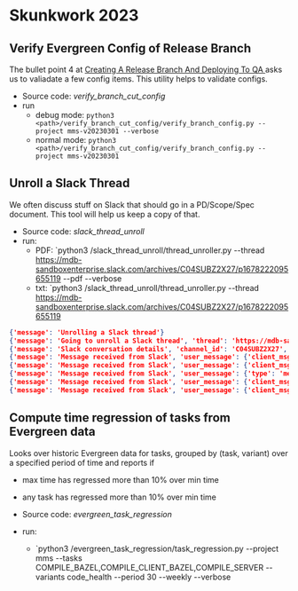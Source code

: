 # Skunkwork 2023

## Verify Evergreen Config of Release Branch

The bullet point 4 at [Creating A Release Branch And Deploying To QA
](https://wiki.corp.mongodb.com/display/MMS/Cloud+Release+Management#CloudReleaseManagement-CloudDeveloperProductivityAssignments) asks us to valiadate 
a few config items. 
This utility helps to validate configs.

- Source code: _verify_branch_cut_config_
- run 
  - debug mode: `python3 <path>/verify_branch_cut_config/verify_branch_config.py --project mms-v20230301 --verbose
  `
  - normal mode: `python3 <path>/verify_branch_cut_config/verify_branch_config.py --project mms-v20230301`

## Unroll a Slack Thread

We often discuss stuff on Slack that should go in a PD/Scope/Spec document.
This tool will help us keep a copy of that.

- Source code: _slack_thread_unroll_
- run:
  - PDF: `python3 <path>/slack_thread_unroll/thread_unroller.py --thread https://mdb-sandboxenterprise.slack.com/archives/C04SUBZ2X27/p1678222095655119 --pdf --verbose 
  - txt: `python3 <path>/slack_thread_unroll/thread_unroller.py --thread https://mdb-sandboxenterprise.slack.com/archives/C04SUBZ2X27/p1678222095655119 

```json
{'message': 'Unrolling a Slack thread'}
{'message': 'Going to unroll a Slack thread', 'thread': 'https://mdb-sandboxenterprise.slack.com/archives/C04SUBZ2X27/p1678222095655119', 'is_pdf': False}
{'message': 'Slack conversation details', 'channel_id': 'C04SUBZ2X27', 'thread_timestamp': '1678222095.655119'}
{'message': 'Message received from Slack', 'user_message': {'client_msg_id': '4a496119-a879-4ebf-8da6-309051290dd4', 'type': 'message', 'text': 'This is a message', 'user': 'U04SD4ZLSJ3', 'ts': '1678222095.655119', 'blocks': [{'type': 'rich_text', 'block_id': 'eHb', 'elements': [{'type': 'rich_text_section', 'elements': [{'type': 'text', 'text': 'This is a message'}]}]}], 'team': 'T01F60CPBRU', 'thread_ts': '1678222095.655119', 'reply_count': 4, 'reply_users_count': 1, 'latest_reply': '1678222179.277849', 'reply_users': ['U04SD4ZLSJ3'], 'is_locked': False, 'subscribed': False}}
{'message': 'Message received from Slack', 'user_message': {'client_msg_id': '6eb28f66-4e3e-4bcb-9f00-9abb70fcf2e6', 'type': 'message', 'text': 'message in the thread', 'user': 'U04SD4ZLSJ3', 'ts': '1678222105.245449', 'blocks': [{'type': 'rich_text', 'block_id': 'QQe', 'elements': [{'type': 'rich_text_section', 'elements': [{'type': 'text', 'text': 'message in the thread'}]}]}], 'team': 'T01F60CPBRU', 'thread_ts': '1678222095.655119', 'parent_user_id': 'U04SD4ZLSJ3'}}
{'message': 'Message received from Slack', 'user_message': {'type': 'message', 'text': 'image and text', 'files': [{'id': 'F04SUFVM9RQ', 'created': 1678222116, 'timestamp': 1678222116, 'name': 'Screenshot 2023-02-28 at 5.10.46 PM.png', 'title': 'Screenshot 2023-02-28 at 5.10.46 PM.png', 'mimetype': 'image/png', 'filetype': 'png', 'pretty_type': 'PNG', 'user': 'U04SD4ZLSJ3', 'user_team': 'E01EJJR6SQ2', 'editable': False, 'size': 443503, 'mode': 'hosted', 'is_external': False, 'external_type': '', 'is_public': True, 'public_url_shared': False, 'display_as_bot': False, 'username': '', 'url_private': 'https://files.slack.com/files-pri/T01EJJR6SQ2-F04SUFVM9RQ/screenshot_2023-02-28_at_5.10.46_pm.png', 'url_private_download': 'https://files.slack.com/files-pri/T01EJJR6SQ2-F04SUFVM9RQ/download/screenshot_2023-02-28_at_5.10.46_pm.png', 'media_display_type': 'unknown', 'thumb_64': 'https://files.slack.com/files-tmb/T01EJJR6SQ2-F04SUFVM9RQ-984203b64c/screenshot_2023-02-28_at_5.10.46_pm_64.png', 'thumb_80': 'https://files.slack.com/files-tmb/T01EJJR6SQ2-F04SUFVM9RQ-984203b64c/screenshot_2023-02-28_at_5.10.46_pm_80.png', 'thumb_360': 'https://files.slack.com/files-tmb/T01EJJR6SQ2-F04SUFVM9RQ-984203b64c/screenshot_2023-02-28_at_5.10.46_pm_360.png', 'thumb_360_w': 360, 'thumb_360_h': 234, 'thumb_480': 'https://files.slack.com/files-tmb/T01EJJR6SQ2-F04SUFVM9RQ-984203b64c/screenshot_2023-02-28_at_5.10.46_pm_480.png', 'thumb_480_w': 480, 'thumb_480_h': 312, 'thumb_160': 'https://files.slack.com/files-tmb/T01EJJR6SQ2-F04SUFVM9RQ-984203b64c/screenshot_2023-02-28_at_5.10.46_pm_160.png', 'thumb_720': 'https://files.slack.com/files-tmb/T01EJJR6SQ2-F04SUFVM9RQ-984203b64c/screenshot_2023-02-28_at_5.10.46_pm_720.png', 'thumb_720_w': 720, 'thumb_720_h': 468, 'thumb_800': 'https://files.slack.com/files-tmb/T01EJJR6SQ2-F04SUFVM9RQ-984203b64c/screenshot_2023-02-28_at_5.10.46_pm_800.png', 'thumb_800_w': 800, 'thumb_800_h': 520, 'thumb_960': 'https://files.slack.com/files-tmb/T01EJJR6SQ2-F04SUFVM9RQ-984203b64c/screenshot_2023-02-28_at_5.10.46_pm_960.png', 'thumb_960_w': 960, 'thumb_960_h': 623, 'thumb_1024': 'https://files.slack.com/files-tmb/T01EJJR6SQ2-F04SUFVM9RQ-984203b64c/screenshot_2023-02-28_at_5.10.46_pm_1024.png', 'thumb_1024_w': 1024, 'thumb_1024_h': 665, 'original_w': 3024, 'original_h': 1964, 'thumb_tiny': 'AwAfADCP7E//ADxP6UfYpP8Angf0rVNLigDKWyYjmIj8KQ2Tg8REj14rWxRigDI+xv8A88T+lL9jf/ngfzFa2KMUANNOpMUtABRRRQAUUUUAf//Z', 'permalink': 'https://mongodb-sandbox.enterprise.slack.com/files/U04SD4ZLSJ3/F04SUFVM9RQ/screenshot_2023-02-28_at_5.10.46_pm.png', 'permalink_public': 'https://slack-files.com/T01EJJR6SQ2-F04SUFVM9RQ-acbb2282c1', 'is_starred': False, 'has_rich_preview': False, 'file_access': 'visible'}], 'upload': False, 'user': 'U04SD4ZLSJ3', 'display_as_bot': False, 'ts': '1678222123.809339', 'blocks': [{'type': 'rich_text', 'block_id': 'EjGR', 'elements': [{'type': 'rich_text_section', 'elements': [{'type': 'text', 'text': 'image and text'}]}]}], 'client_msg_id': 'f83520d2-83c9-4f79-8561-0e1f018637ef', 'thread_ts': '1678222095.655119', 'parent_user_id': 'U04SD4ZLSJ3'}}
{'message': 'Message received from Slack', 'user_message': {'client_msg_id': 'ccbf4317-67c3-4bf9-a04d-af849884eb87', 'type': 'message', 'text': '```this is formatted stuff```', 'user': 'U04SD4ZLSJ3', 'ts': '1678222138.900689', 'blocks': [{'type': 'rich_text', 'block_id': '5GKV', 'elements': [{'type': 'rich_text_preformatted', 'elements': [{'type': 'text', 'text': 'this is formatted stuff'}], 'border': 0}]}], 'team': 'T01F60CPBRU', 'thread_ts': '1678222095.655119', 'parent_user_id': 'U04SD4ZLSJ3'}}
{'message': 'Message received from Slack', 'user_message': {'client_msg_id': '47bc4c44-ae49-47ee-8435-b9bab587066c', 'type': 'message', 'text': "if this doesn't work then....", 'user': 'U04SD4ZLSJ3', 'ts': '1678222179.277849', 'blocks': [{'type': 'rich_text', 'block_id': 'PZPM1', 'elements': [{'type': 'rich_text_section', 'elements': [{'type': 'text', 'text': "if this doesn't work then...."}]}]}], 'team': 'T01F60CPBRU', 'thread_ts': '1678222095.655119', 'parent_user_id': 'U04SD4ZLSJ3'}}
```

## Compute time regression of tasks from Evergreen data

Looks over historic Evergreen data for tasks, grouped by (task, variant) over a specified 
period of time and reports if 
- max time has regressed more than 10% over min time
- any task has regressed more than 10% over min time

- Source code: _evergreen_task_regression_
- run:
  - `python3 <path>/evergreen_task_regression/task_regression.py --project mms --tasks COMPILE_BAZEL,COMPILE_CLIENT_BAZEL,COMPILE_SERVER --variants code_health --period 30 --weekly --verbose 
 
